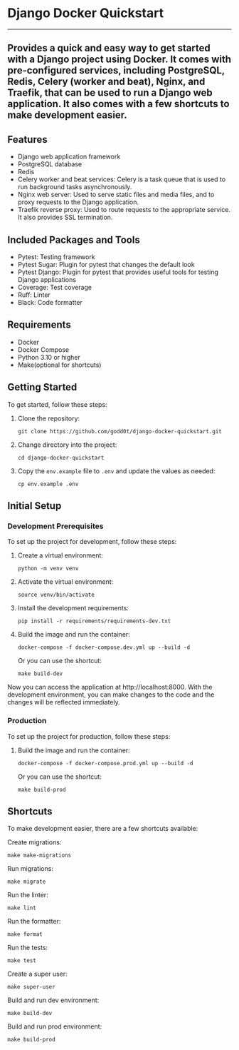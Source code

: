 # Django Docker Quickstart

---
Provides a quick and easy way to get started with a Django project using Docker.
It comes with pre-configured services,
including PostgreSQL, Redis, Celery (worker and beat),
Nginx, and Traefik, that can be used to run a Django web application.
It also comes with a few shortcuts to make development easier.
---

## Features

- Django web application framework
- PostgreSQL database
- Redis
- Celery worker and beat services: Celery is a task queue that is used to run background tasks asynchronously.
- Nginx web server: Used to serve static files and media files, and to proxy requests to the Django application.
- Traefik reverse proxy: Used to route requests to the appropriate service. It also provides SSL termination.

## Included Packages and Tools

- Pytest: Testing framework
- Pytest Sugar: Plugin for pytest that changes the default look
- Pytest Django: Plugin for pytest that provides useful tools for testing Django applications
- Coverage: Test coverage
- Ruff: Linter
- Black: Code formatter

## Requirements

- Docker
- Docker Compose
- Python 3.10 or higher
- Make(optional for shortcuts)


## Getting Started

To get started, follow these steps:

1. Clone the repository:
    
    ```
    git clone https://github.com/godd0t/django-docker-quickstart.git
    ```

2. Change directory into the project:
    ```
    cd django-docker-quickstart
    ```
   
3. Copy the `env.example` file to `.env` and update the values as needed:
    ```
    cp env.example .env
    ```

## Initial Setup

### Development Prerequisites

To set up the project for development, follow these steps:

1. Create a virtual environment:
    ```
    python -m venv venv
    ```
   
2. Activate the virtual environment:
    ```
    source venv/bin/activate
    ```
   
3. Install the development requirements:
    ```
    pip install -r requirements/requirements-dev.txt
    ```
4. Build the image and run the container:
    ```
    docker-compose -f docker-compose.dev.yml up --build -d
    ```
   Or you can use the shortcut:
    ```
    make build-dev
    ```
   
Now you can access the application at http://localhost:8000.
With the development environment, you can make changes to the code and the changes will be reflected immediately.


### Production

To set up the project for production, follow these steps:

1. Build the image and run the container:
    ```
    docker-compose -f docker-compose.prod.yml up --build -d
    ```
   Or you can use the shortcut:
    ```
    make build-prod
    ```


## Shortcuts

To make development easier, there are a few shortcuts available:

Create migrations:

```
make make-migrations
```

Run migrations:

```
make migrate
```

Run the linter:

```
make lint
```

Run the formatter:

```
make format
```

Run the tests:

```
make test
```

Create a super user:

```
make super-user
```

Build and run dev environment:

```
make build-dev
```

Build and run prod environment:

```
make build-prod
```
